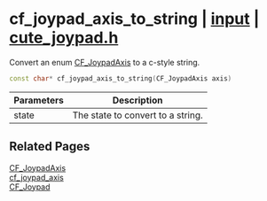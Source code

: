 # cf_joypad_axis_to_string | [input](https://github.com/RandyGaul/cute_framework/blob/master/docs/input/README.md) | [cute_joypad.h](https://github.com/RandyGaul/cute_framework/blob/master/include/cute_joypad.h)

Convert an enum [CF_JoypadAxis](https://github.com/RandyGaul/cute_framework/blob/master/docs/input/cf_joypadaxis.md) to a c-style string.

```cpp
const char* cf_joypad_axis_to_string(CF_JoypadAxis axis)
```

Parameters | Description
--- | ---
state | The state to convert to a string.

## Related Pages

[CF_JoypadAxis](https://github.com/RandyGaul/cute_framework/blob/master/docs/input/cf_joypadaxis.md)  
[cf_joypad_axis](https://github.com/RandyGaul/cute_framework/blob/master/docs/input/cf_joypad_axis.md)  
[CF_Joypad](https://github.com/RandyGaul/cute_framework/blob/master/docs/input/cf_joypad.md)  
